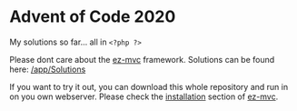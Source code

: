 # Advent of Code 2020
My solutions so far... all in `<?php ?>`

Please dont care about the [ez-mvc](https://github.com/alddesign/ez-mvc) framework. Solutions can be found here: [/app/Solutions](/app/Solutions)

If you want to try it out, you can download this whole repository and run in on you own webserver. Please check the [installation](https://github.com/alddesign/ez-mvc#installation) section of [ez-mvc](https://github.com/alddesign/ez-mvc).
